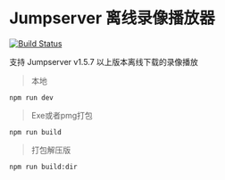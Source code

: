 # Jumpserver 离线录像播放器

[![Build Status](https://travis-ci.com/orangemio/videoplayer-electron.svg?branch=master)](https://travis-ci.com/orangemio/videoplayer-electron)


支持 Jumpserver v1.5.7 以上版本离线下载的录像播放


> 本地

~~~
npm run dev
~~~

> Exe或者pmg打包

~~~
npm run build
~~~

> 打包解压版
~~~
npm run build:dir
~~~

